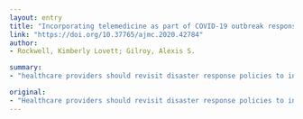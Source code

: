 ```yaml
---
layout: entry
title: "Incorporating telemedicine as part of COVID-19 outbreak response systems"
link: "https://doi.org/10.37765/ajmc.2020.42784"
author:
- Rockwell, Kimberly Lovett; Gilroy, Alexis S.

summary:
- "healthcare providers should revisit disaster response policies to incorporate telemedicine systems to address challenges posed by infectious disease outbreaks such as coronavirus disease 2019 (COVID-19). Healthcare providers should incorporate disaster response plans to address the unique challenges. telehealth systems should be used to address some of the challenges faced by outbreaks. Corona virus disease 2019 should be revisited to address disaster response. the need to tackle the challenges associated with the outbreaks of infectious disease.. a number of outbreaks could be able to respond to disaster response policy. health providers should integrate tele-medicine to address. inff."

original:
- "Healthcare providers should revisit disaster response policies to incorporate telemedicine systems to address some of the unique challenges posed by infectious disease outbreaks such as coronavirus disease 2019 (COVID-19)."
---
```


